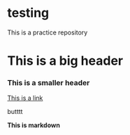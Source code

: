 # testing

This is a practice repository

# This is a big header

### This is a smaller header

[This is a link](https://codingnomads.co)

butttt

**This is markdown**
